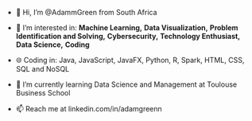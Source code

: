 - 👋 Hi, I’m @AdammGreen from South Africa
  
- 👀 I’m interested in:
  **Machine Learning,** 
  **Data Visualization,** 
  **Problem Identification and Solving,**
  **Cybersecurity,** 
  **Technology Enthusiast,** 
  **Data Science,** 
  **Coding**

- 🌐 Coding in:
  Java, JavaScript, JavaFX, Python, R, Spark, HTML, CSS, SQL and NoSQL
 
- 🌱 I’m currently learning Data Science and Management at Toulouse Business School

- 📫 Reach me at linkedin.com/in/adamgreenn

<!---
AdammGreen/AdammGreen is a ✨ special ✨ repository because its `README.md` (this file) appears on your GitHub profile.
You can click the Preview link to take a look at your changes.
--->
